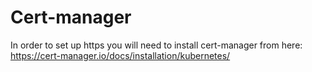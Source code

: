 # Cert-manager
In order to set up https you will need to install cert-manager from here: https://cert-manager.io/docs/installation/kubernetes/